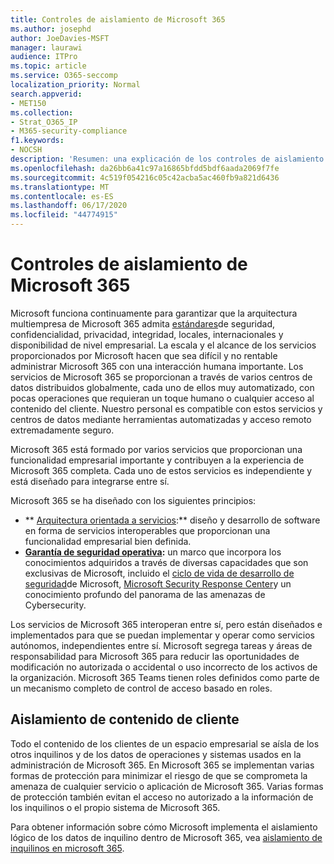 ```yaml
---
title: Controles de aislamiento de Microsoft 365
ms.author: josephd
author: JoeDavies-MSFT
manager: laurawi
audience: ITPro
ms.topic: article
ms.service: O365-seccomp
localization_priority: Normal
search.appverid:
- MET150
ms.collection:
- Strat_O365_IP
- M365-security-compliance
f1.keywords:
- NOCSH
description: 'Resumen: una explicación de los controles de aislamiento en Microsoft 365.'
ms.openlocfilehash: da26bb6a41c97a16865bfdd5bdf6aada2069f7fe
ms.sourcegitcommit: 4c519f054216c05c42acba5ac460fb9a821d6436
ms.translationtype: MT
ms.contentlocale: es-ES
ms.lasthandoff: 06/17/2020
ms.locfileid: "44774915"
---
```

# <a name="microsoft-365-isolation-controls"></a>Controles de aislamiento de Microsoft 365 

Microsoft funciona continuamente para garantizar que la arquitectura multiempresa de Microsoft 365 admita [estándares](https://www.microsoft.com/TrustCenter/Compliance?service=Office#Icons)de seguridad, confidencialidad, privacidad, integridad, locales, internacionales y disponibilidad de nivel empresarial. La escala y el alcance de los servicios proporcionados por Microsoft hacen que sea difícil y no rentable administrar Microsoft 365 con una interacción humana importante. Los servicios de Microsoft 365 se proporcionan a través de varios centros de datos distribuidos globalmente, cada uno de ellos muy automatizado, con pocas operaciones que requieran un toque humano o cualquier acceso al contenido del cliente. Nuestro personal es compatible con estos servicios y centros de datos mediante herramientas automatizadas y acceso remoto extremadamente seguro. 

Microsoft 365 está formado por varios servicios que proporcionan una funcionalidad empresarial importante y contribuyen a la experiencia de Microsoft 365 completa. Cada uno de estos servicios es independiente y está diseñado para integrarse entre sí.

Microsoft 365 se ha diseñado con los siguientes principios:

 - ** [Arquitectura orientada a servicios](https://docs.microsoft.com/previous-versions/aa480021(v=msdn.10)):** diseño y desarrollo de software en forma de servicios interoperables que proporcionan una funcionalidad empresarial bien definida.
 - **[Garantía de seguridad operativa](https://www.microsoft.com/download/details.aspx?id=40872):** un marco que incorpora los conocimientos adquiridos a través de diversas capacidades que son exclusivas de Microsoft, incluido el [ciclo de vida de desarrollo de seguridad](https://www.microsoft.com/sdl/default.aspx)de Microsoft, [Microsoft Security Response Center](https://technet.microsoft.com/library/dn440717.aspx)y un conocimiento profundo del panorama de las amenazas de Cybersecurity.

Los servicios de Microsoft 365 interoperan entre sí, pero están diseñados e implementados para que se puedan implementar y operar como servicios autónomos, independientes entre sí. Microsoft segrega tareas y áreas de responsabilidad para Microsoft 365 para reducir las oportunidades de modificación no autorizada o accidental o uso incorrecto de los activos de la organización. Microsoft 365 Teams tienen roles definidos como parte de un mecanismo completo de control de acceso basado en roles.

## <a name="customer-content-isolation"></a>Aislamiento de contenido de cliente

Todo el contenido de los clientes de un espacio empresarial se aísla de los otros inquilinos y de los datos de operaciones y sistemas usados en la administración de Microsoft 365. En Microsoft 365 se implementan varias formas de protección para minimizar el riesgo de que se comprometa la amenaza de cualquier servicio o aplicación de Microsoft 365. Varias formas de protección también evitan el acceso no autorizado a la información de los inquilinos o el propio sistema de Microsoft 365.

Para obtener información sobre cómo Microsoft implementa el aislamiento lógico de los datos de inquilino dentro de Microsoft 365, vea [aislamiento de inquilinos en microsoft 365](office-365-tenant-isolation-overview.md).
